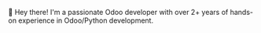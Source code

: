 👋 Hey there! I'm a passionate Odoo developer with over 2+ years of hands-on experience in Odoo/Python development.
